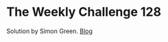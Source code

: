 # The Weekly Challenge 128

Solution by Simon Green. [Blog](https://dev.to/simongreennet/weekly-challenge-128-1ng1)
